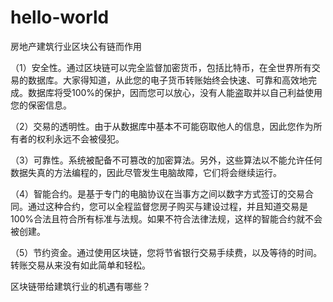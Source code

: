 # hello-world
房地产建筑行业区块公有链而作用

（1）安全性。通过区块链可以完全监督加密货币，包括比特币，在全世界所有交易的数据库。大家得知道，从此您的电子货币转账始终会快速、可靠和高效地完成。数据库将受100%的保护，因而您可以放心，没有人能盗取并以自己利益使用您的保密信息。

（2）交易的透明性。由于从数据库中基本不可能窃取他人的信息，因此您作为所有者的权利永远不会被侵犯。

（3）可靠性。系统被配备不可篡改的加密算法。另外，这些算法以不能允许任何数据失真的方法编程的，因此尽管发生电脑故障，它们将会继续运行。

（4）智能合约。是基于专门的电脑协议在当事方之间以数字方式签订的交易合同。通过这种合约，您可以全程监督您房子购买与建设过程，并且知道交易是100%合法且符合所有标准与法规。如果不符合法律法规，这样的智能合约就不会被创建。

（5）节约资金。通过使用区块链，您将节省银行交易手续费，以及等待的时间。转账交易从来没有如此简单和轻松。

区块链带给建筑行业的机遇有哪些？

